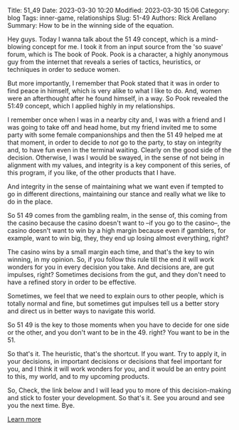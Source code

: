 Title: 51_49
Date: 2023-03-30 10:20
Modified: 2023-03-30 15:06
Category: blog
Tags: inner-game, relationships
Slug: 51-49
Authors: Rick Arellano
Summary: How to be in the winning side of the equation.

Hey guys. Today I wanna talk about the 51 49 concept, which is a mind-blowing concept for me. I took it from an input source from the 'so suave' forum, which is The book of Pook.  Pook is a character, a highly anonymous guy from the internet that reveals a series of tactics, heuristics, or techniques in order to seduce women.

But more importantly, I remember that Pook stated that it was in order to find peace in himself, which is very alike to what I like to do. And, women were an afterthought after he found himself, in a way. So Pook revealed the 51:49 concept, which I applied highly in my relationships.

I remember once when I was in a nearby city and, I was with a friend and I was going to take off and head home, but my friend invited me to some party with some female companionships and then the 51 49 helped me at that moment, in order to decide to *not* go to the party, to stay on integrity and, to have fun even in the terminal waiting. Clearly on the good side of the decision. Otherwise, I was I would be swayed, in the sense of not being in alignment with my values, and integrity is a key component of this series, of this program, if you like, of the other products that I have.

And integrity in the sense of maintaining what we want even if tempted to go in different directions, maintaining our stance and really what we like to do in the place. 

So 51 49  comes from the gambling realm, in the sense of, this coming from the casino because the casino doesn't want to –if you go to the casino–, the casino doesn't want to win by a high margin because even if gamblers, for example, want to win big, they, they end up losing almost everything, right?

The casino wins by a small margin each time, and that's the key to win winning, in my opinion. So, if you follow this rule till the end it will work wonders for you in every decision you take. And decisions are, are gut impulses, right? Sometimes decisions from the gut, and they don't need to have a refined story in order to be effective.

Sometimes, we feel that we need to explain ours to other people, which is totally normal and fine, but sometimes gut impulses tell us a better story and direct us in better ways to navigate this world. 

So 51 49 is the key to those moments when you have to decide for one side or the other, and you don't want to be in the 49. right? You want to be in the 51. 

So that's it. The heuristic, that's the shortcut. If you want. Try to apply it, in your decisions, in important decisions or decisions that feel important for you, and I think it will work wonders for you, and it would be an entry point to this, my world, and to my upcoming products.

So, Check, the link below and I will lead you to more of this decision-making and stick to foster your development. So that's it. See you around and see you the next time. Bye.

[Learn more](rickarellano.work)
